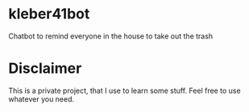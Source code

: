 # kleber41bot
Chatbot to remind everyone in the house to take out the trash


# Disclaimer
This is a private project, that I use to learn some stuff. Feel free to use whatever you need.
